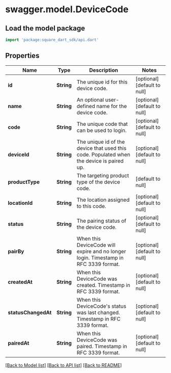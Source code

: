 # swagger.model.DeviceCode

## Load the model package
```dart
import 'package:square_dart_sdk/api.dart'
```

## Properties
Name | Type | Description | Notes
------------ | ------------- | ------------- | -------------
**id** | **String** | The unique id for this device code. | [optional] [default to null]
**name** | **String** | An optional user-defined name for the device code. | [optional] [default to null]
**code** | **String** | The unique code that can be used to login. | [optional] [default to null]
**deviceId** | **String** | The unique id of the device that used this code. Populated when the device is paired up. | [optional] [default to null]
**productType** | **String** | The targeting product type of the device code. | [default to null]
**locationId** | **String** | The location assigned to this code. | [optional] [default to null]
**status** | **String** | The pairing status of the device code. | [optional] [default to null]
**pairBy** | **String** | When this DeviceCode will expire and no longer login. Timestamp in RFC 3339 format. | [optional] [default to null]
**createdAt** | **String** | When this DeviceCode was created. Timestamp in RFC 3339 format. | [optional] [default to null]
**statusChangedAt** | **String** | When this DeviceCode&#x27;s status was last changed. Timestamp in RFC 3339 format. | [optional] [default to null]
**pairedAt** | **String** | When this DeviceCode was paired. Timestamp in RFC 3339 format. | [optional] [default to null]

[[Back to Model list]](../README.md#documentation-for-models) [[Back to API list]](../README.md#documentation-for-api-endpoints) [[Back to README]](../README.md)

